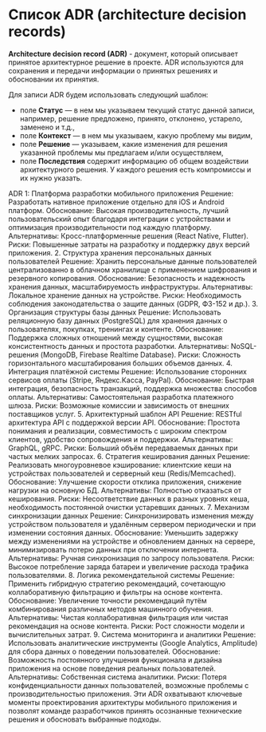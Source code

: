 # Список ADR (architecture decision records)

**Architecture decision record (ADR)**  - документ, который описывает принятое архитектурное решение в проекте. ADR используются для сохранения и передачи информации о принятых решениях и обосновании их принятия.

Для записи ADR будем использовать следующий шаблон:
- поле **Статус** — в нем мы указываем текущий статус данной записи, например, решение предложено, принято, отклонено, устарело, заменено и т.д.,
- поле **Контекст** — в нем мы указываем, какую проблему мы видим,
- поле **Решение** — указываем, какие изменения для решения указанной проблемы мы предлагаем и/или осуществляем,
- поле **Последствия** содержит информацию об общем воздействии архитектурного решения. У каждого решения есть компромиссы и их нужно указать.

ADR 1: Платформа разработки мобильного приложения
Решение: Разработать нативное приложение отдельно для iOS и Android платформ.
Обоснование: Высокая производительность, лучший пользовательский опыт благодаря интеграции с устройствами и оптимизация производительности под каждую платформу.
Альтернативы: Кросс-платформенные решения (React Native, Flutter).
Риски: Повышенные затраты на разработку и поддержку двух версий приложения.
2. Структура хранения персональных данных пользователей
Решение: Хранить персональные данные пользователей централизованно в облачном хранилище с применением шифрования и резервного копирования.
Обоснование: Безопасность и надежность хранения данных, масштабируемость инфраструктуры.
Альтернативы: Локальное хранение данных на устройстве.
Риски: Необходимость соблюдения законодательства о защите данных (GDPR, ФЗ-152 и др.).
3. Организация структуры базы данных
Решение: Использовать реляционную базу данных (PostgreSQL) для хранения данных о пользователях, покупках, тренингах и контенте.
Обоснование: Поддержка сложных отношений между сущностями, высокая консистентность данных и простота разработки.
Альтернативы: NoSQL-решения (MongoDB, Firebase Realtime Database).
Риски: Сложность горизонтального масштабирования больших объемов данных.
4. Интеграция платёжной системы
Решение: Использование сторонних сервисов оплаты (Stripe, Яндекс.Касса, PayPal).
Обоснование: Быстрая интеграция, безопасность транзакций, поддержка множества способов оплаты.
Альтернативы: Самостоятельная разработка платежного шлюза.
Риски: Возможные комиссии и зависимость от внешних поставщиков услуг.
5. Архитектурный шаблон API
Решение: RESTful архитектура API с поддержкой версии API.
Обоснование: Простота понимания и реализации, совместимость с широким спектром клиентов, удобство сопровождения и поддержки.
Альтернативы: GraphQL, gRPC.
Риски: Больший объём передаваемых данных при частых мелких запросах.
6. Стратегия кеширования данных
Решение: Реализовать многоуровневое кэширование: клиентские кеши на устройствах пользователей и серверный кеш (Redis/Memcached).
Обоснование: Улучшение скорости отклика приложения, снижение нагрузки на основную БД.
Альтернативы: Полностью отказаться от кеширования.
Риски: Несоответствие данных в разных уровнях кеша, необходимость постоянной очистки устаревших данных.
7. Механизм синхронизации данных
Решение: Синхронизировать изменения между устройством пользователя и удалённым сервером периодически и при изменении состояния данных.
Обоснование: Уменьшить задержку между изменениями на устройстве и обновлением данных на сервере, минимизировать потерю данных при отключении интернета.
Альтернативы: Ручная синхронизация по запросу пользователя.
Риски: Высокое потребление заряда батареи и увеличение расхода трафика пользователями.
8. Логика рекомендательной системы
Решение: Применить гибридную стратегию рекомендаций, сочетающую коллаборативную фильтрацию и фильтры на основе контента.
Обоснование: Увеличение точности рекомендаций путём комбинирования различных методов машинного обучения.
Альтернативы: Чистая коллаборативная фильтрация или чистая рекомендация на основе контента.
Риски: Рост сложности модели и вычислительных затрат.
9. Система мониторинга и аналитики
Решение: Использовать аналитические инструменты (Google Analytics, Amplitude) для сбора данных о поведении пользователей.
Обоснование: Возможность постоянного улучшения функционала и дизайна приложения на основе поведения реальных пользователей.
Альтернативы: Собственная система аналитики.
Риски: Потеря конфиденциальности данных пользователей, возможные проблемы с производительностью приложения.
Эти ADR охватывают ключевые моменты проектирования архитектуры мобильного приложения и позволят команде разработчиков принять осознанные технические решения и обосновать выбранные подходы.
